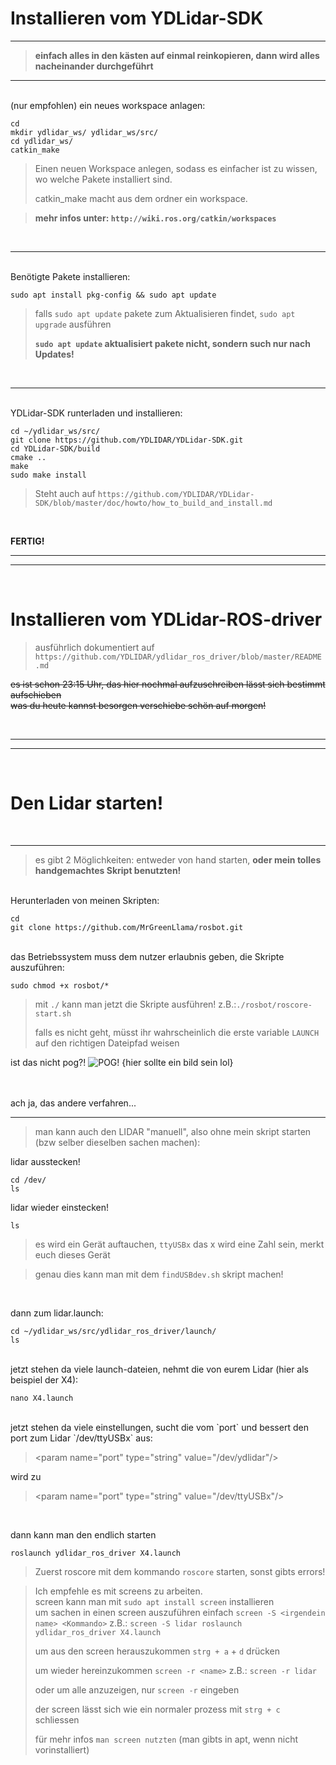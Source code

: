 <!---
WENN DU DAS HIER LESEN KANNST DANN HAST DU DAS NICHT ALS MARKDOWN GEÖFFNET
WENN DU DAS HIER LESEN KANNST DANN HAST DU DAS NICHT ALS MARKDOWN GEÖFFNET
WENN DU DAS HIER LESEN KANNST DANN HAST DU DAS NICHT ALS MARKDOWN GEÖFFNET
WENN DU DAS HIER LESEN KANNST DANN HAST DU DAS NICHT ALS MARKDOWN GEÖFFNET
WENN DU DAS HIER LESEN KANNST DANN HAST DU DAS NICHT ALS MARKDOWN GEÖFFNET
WENN DU DAS HIER LESEN KANNST DANN HAST DU DAS NICHT ALS MARKDOWN GEÖFFNET
WENN DU DAS HIER LESEN KANNST DANN HAST DU DAS NICHT ALS MARKDOWN GEÖFFNET
WENN DU DAS HIER LESEN KANNST DANN HAST DU DAS NICHT ALS MARKDOWN GEÖFFNET
WENN DU DAS HIER LESEN KANNST DANN HAST DU DAS NICHT ALS MARKDOWN GEÖFFNET
WENN DU DAS HIER LESEN KANNST DANN HAST DU DAS NICHT ALS MARKDOWN GEÖFFNET
WENN DU DAS HIER LESEN KANNST DANN HAST DU DAS NICHT ALS MARKDOWN GEÖFFNET
WENN DU DAS HIER LESEN KANNST DANN HAST DU DAS NICHT ALS MARKDOWN GEÖFFNET
WENN DU DAS HIER LESEN KANNST DANN HAST DU DAS NICHT ALS MARKDOWN GEÖFFNET
WENN DU DAS HIER LESEN KANNST DANN HAST DU DAS NICHT ALS MARKDOWN GEÖFFNET
WENN DU DAS HIER LESEN KANNST DANN HAST DU DAS NICHT ALS MARKDOWN GEÖFFNET
WENN DU DAS HIER LESEN KANNST DANN HAST DU DAS NICHT ALS MARKDOWN GEÖFFNET
WENN DU DAS HIER LESEN KANNST DANN HAST DU DAS NICHT ALS MARKDOWN GEÖFFNET
WENN DU DAS HIER LESEN KANNST DANN HAST DU DAS NICHT ALS MARKDOWN GEÖFFNET
WENN DU DAS HIER LESEN KANNST DANN HAST DU DAS NICHT ALS MARKDOWN GEÖFFNET
WENN DU DAS HIER LESEN KANNST DANN HAST DU DAS NICHT ALS MARKDOWN GEÖFFNET
WENN DU DAS HIER LESEN KANNST DANN HAST DU DAS NICHT ALS MARKDOWN GEÖFFNET
WENN DU DAS HIER LESEN KANNST DANN HAST DU DAS NICHT ALS MARKDOWN GEÖFFNET
WENN DU DAS HIER LESEN KANNST DANN HAST DU DAS NICHT ALS MARKDOWN GEÖFFNET
WENN DU DAS HIER LESEN KANNST DANN HAST DU DAS NICHT ALS MARKDOWN GEÖFFNET
WENN DU DAS HIER LESEN KANNST DANN HAST DU DAS NICHT ALS MARKDOWN GEÖFFNET
WENN DU DAS HIER LESEN KANNST DANN HAST DU DAS NICHT ALS MARKDOWN GEÖFFNET
WENN DU DAS HIER LESEN KANNST DANN HAST DU DAS NICHT ALS MARKDOWN GEÖFFNET
WENN DU DAS HIER LESEN KANNST DANN HAST DU DAS NICHT ALS MARKDOWN GEÖFFNET
WENN DU DAS HIER LESEN KANNST DANN HAST DU DAS NICHT ALS MARKDOWN GEÖFFNET
WENN DU DAS HIER LESEN KANNST DANN HAST DU DAS NICHT ALS MARKDOWN GEÖFFNET
WENN DU DAS HIER LESEN KANNST DANN HAST DU DAS NICHT ALS MARKDOWN GEÖFFNET
WENN DU DAS HIER LESEN KANNST DANN HAST DU DAS NICHT ALS MARKDOWN GEÖFFNET
WENN DU DAS HIER LESEN KANNST DANN HAST DU DAS NICHT ALS MARKDOWN GEÖFFNET
WENN DU DAS HIER LESEN KANNST DANN HAST DU DAS NICHT ALS MARKDOWN GEÖFFNET
WENN DU DAS HIER LESEN KANNST DANN HAST DU DAS NICHT ALS MARKDOWN GEÖFFNET
WENN DU DAS HIER LESEN KANNST DANN HAST DU DAS NICHT ALS MARKDOWN GEÖFFNET
WENN DU DAS HIER LESEN KANNST DANN HAST DU DAS NICHT ALS MARKDOWN GEÖFFNET
WENN DU DAS HIER LESEN KANNST DANN HAST DU DAS NICHT ALS MARKDOWN GEÖFFNET
WENN DU DAS HIER LESEN KANNST DANN HAST DU DAS NICHT ALS MARKDOWN GEÖFFNET
WENN DU DAS HIER LESEN KANNST DANN HAST DU DAS NICHT ALS MARKDOWN GEÖFFNET
42 ist eine tolle Zahl
--->

Installieren vom YDLidar-SDK
===
---

>**einfach alles in den kästen auf einmal reinkopieren, dann wird alles nacheinander durchgeführt**
---
<br>
(nur empfohlen) ein neues workspace anlagen:

    cd
    mkdir ydlidar_ws/ ydlidar_ws/src/
    cd ydlidar_ws/
    catkin_make

>Einen neuen Workspace anlegen, sodass es einfacher ist zu wissen, wo welche Pakete installiert sind.
> 
>catkin_make macht aus dem ordner ein workspace.  

>**mehr infos unter: `http://wiki.ros.org/catkin/workspaces`**

<br>

---
<br>
Benötigte Pakete installieren:

    sudo apt install pkg-config && sudo apt update

>falls `sudo apt update` pakete zum Aktualisieren findet, `sudo apt upgrade` ausführen
>
> **`sudo apt update` aktualisiert pakete nicht, sondern such nur nach Updates!**

<br>

---
<br>
YDLidar-SDK runterladen und installieren:

    cd ~/ydlidar_ws/src/
    git clone https://github.com/YDLIDAR/YDLidar-SDK.git
    cd YDLidar-SDK/build
    cmake ..
    make
    sudo make install

>Steht auch auf `https://github.com/YDLIDAR/YDLidar-SDK/blob/master/doc/howto/how_to_build_and_install.md`

<br>

**FERTIG!**

---
---
<br>

Installieren vom YDLidar-ROS-driver
===

>ausführlich dokumentiert auf `https://github.com/YDLIDAR/ydlidar_ros_driver/blob/master/README.md`

~~es ist schon 23:15 Uhr, das hier nochmal aufzuschreiben lässt sich bestimmt aufschieben~~  
~~was du heute kannst besorgen verschiebe schön auf morgen!~~

<br>

---
---
<br>

Den Lidar starten!
===

<br>

---

>es gibt 2 Möglichkeiten: entweder von hand starten, **oder mein tolles handgemachtes Skript benutzten!** 

<br>
Herunterladen von meinen Skripten:

    cd
    git clone https://github.com/MrGreenLlama/rosbot.git
<br>
das Betriebssystem muss dem nutzer erlaubnis geben, die Skripte auszuführen:
    
    sudo chmod +x rosbot/*

>mit `./` kann man jetzt die Skripte ausführen! z.B.:`./rosbot/roscore-start.sh`  
>
> falls es nicht geht, müsst ihr wahrscheinlich die erste variable `LAUNCH` auf den richtigen Dateipfad weisen

ist das nicht pog?! ![POG! {hier sollte ein bild sein lol}](http://pipeman.org/poggers.png) 

<br>
<br>
ach ja, das andere verfahren...  

---

>man kann auch den LIDAR "manuell", also ohne mein skript starten (bzw selber dieselben sachen machen):

lidar ausstecken!

    cd /dev/
    ls
lidar wieder einstecken!

    ls
>es wird ein Gerät auftauchen, `ttyUSBx` das x wird eine Zahl sein, merkt euch dieses Gerät
 
>genau dies kann man mit dem `findUSBdev.sh` skript machen! 

<br>

dann zum lidar.launch:

    cd ~/ydlidar_ws/src/ydlidar_ros_driver/launch/
    ls
<br>
jetzt stehen da viele launch-dateien, nehmt die von eurem Lidar (hier als beispiel der X4):

    nano X4.launch
<br>
jetzt stehen da viele einstellungen, sucht die vom `port` und bessert den port zum Lidar `/dev/ttyUSBx` aus:

> \<param name="port"         type="string" value="/dev/ydlidar"/>

wird zu

> \<param name="port"         type="string" value="/dev/ttyUSBx"/>

<br>

dann kann man den endlich starten

    roslaunch ydlidar_ros_driver X4.launch

> Zuerst roscore mit dem kommando `roscore` starten, sonst gibts errors!

> Ich empfehle es mit screens zu arbeiten.  
> screen kann man mit `sudo apt install screen` installieren  
> um sachen in einen screen auszuführen einfach `screen -S <irgendein name> <Kommando>`
> z.B.: `screen -S lidar roslaunch ydlidar_ros_driver X4.launch`
> 
> um aus den screen herauszukommen `strg + a` + `d` drücken
> 
> um wieder hereinzukommen `screen -r <name>` z.B.: `screen -r lidar`
> 
> oder um alle anzuzeigen, nur `screen -r` eingeben
> 
> der screen lässt sich wie ein normaler prozess mit `strg + c` schliessen
> 
> für mehr infos `man screen nutzten` (man gibts in apt, wenn nicht vorinstalliert)